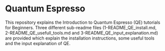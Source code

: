 # Quantum Espresso

This repository explains the Introduction to Quantum Espresso (QE) tutorials for Beginners.
Three different sub-readme files (1-README_QE_install.md, 2-README_QE_usefull_tools.md and 3-README_QE_input_explanation.md) are provided which explain the installation instructions, some useful tools and the input explanation of QE.
